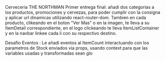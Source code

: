 Cerveceria THE NORTHMAN
Primer entrega final:
añadi dos categorias a los productos, promociones y cervezas, para poder cumplir con la consigna y aplicar url dinamicas utilizando react-router-dom.
Tambien en cada producto, clikeando en el boton "Ver Mas" o en la imagen, te lleva a su ItemDetail correspondiente, en el logo clickeando te lleva ItemListContainer y en la navbar linkee cada li con su respectivo destino.

Desafio Eventos :
Le añadi eventos al ItemCount interactuando con los parametros de Stock enviados via props, usando context para que las variables usadas y transformadas sean glo